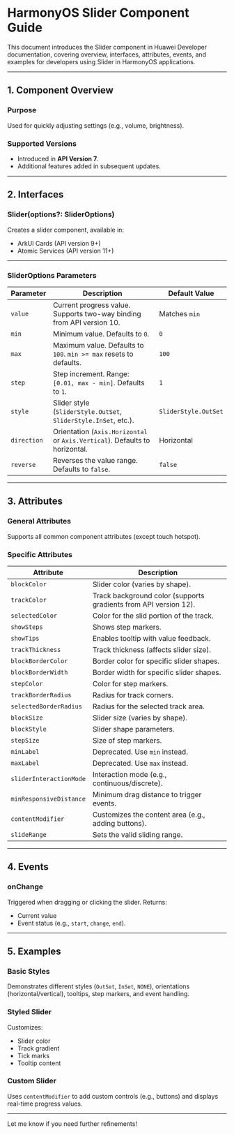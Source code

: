 # HarmonyOS Slider Component Guide

This document introduces the Slider component in Huawei Developer documentation, covering overview, interfaces, attributes, events, and examples for developers using Slider in HarmonyOS applications.

------

## 1. Component Overview

### **Purpose**

Used for quickly adjusting settings (e.g., volume, brightness).

### **Supported Versions**

- Introduced in **API Version 7**.
- Additional features added in subsequent updates.

------

## 2. Interfaces

### **Slider(options?: SliderOptions)**

Creates a slider component, available in:

- ArkUI Cards (API version 9+)
- Atomic Services (API version 11+)

------

### **SliderOptions Parameters**

| Parameter   | Description                                                  | Default Value        |
| ----------- | ------------------------------------------------------------ | -------------------- |
| `value`     | Current progress value. Supports two-way binding from API version 10. | Matches `min`        |
| `min`       | Minimum value. Defaults to `0`.                              | `0`                  |
| `max`       | Maximum value. Defaults to `100`. `min >= max` resets to defaults. | `100`                |
| `step`      | Step increment. Range: `[0.01, max - min]`. Defaults to `1`. | `1`                  |
| `style`     | Slider style (`SliderStyle.OutSet`, `SliderStyle.InSet`, etc.). | `SliderStyle.OutSet` |
| `direction` | Orientation (`Axis.Horizontal` or `Axis.Vertical`). Defaults to horizontal. | Horizontal           |
| `reverse`   | Reverses the value range. Defaults to `false`.               | `false`              |

------

## 3. Attributes

### **General Attributes**

Supports all common component attributes (except touch hotspot).

### **Specific Attributes**

| Attribute               | Description                                                  |
| ----------------------- | ------------------------------------------------------------ |
| `blockColor`            | Slider color (varies by shape).                              |
| `trackColor`            | Track background color (supports gradients from API version 12). |
| `selectedColor`         | Color for the slid portion of the track.                     |
| `showSteps`             | Shows step markers.                                          |
| `showTips`              | Enables tooltip with value feedback.                         |
| `trackThickness`        | Track thickness (affects slider size).                       |
| `blockBorderColor`      | Border color for specific slider shapes.                     |
| `blockBorderWidth`      | Border width for specific slider shapes.                     |
| `stepColor`             | Color for step markers.                                      |
| `trackBorderRadius`     | Radius for track corners.                                    |
| `selectedBorderRadius`  | Radius for the selected track area.                          |
| `blockSize`             | Slider size (varies by shape).                               |
| `blockStyle`            | Slider shape parameters.                                     |
| `stepSize`              | Size of step markers.                                        |
| `minLabel`              | Deprecated. Use `min` instead.                               |
| `maxLabel`              | Deprecated. Use `max` instead.                               |
| `sliderInteractionMode` | Interaction mode (e.g., continuous/discrete).                |
| `minResponsiveDistance` | Minimum drag distance to trigger events.                     |
| `contentModifier`       | Customizes the content area (e.g., adding buttons).          |
| `slideRange`            | Sets the valid sliding range.                                |

------

## 4. Events

### **onChange**

Triggered when dragging or clicking the slider. Returns:

- Current value
- Event status (e.g., `start`, `change`, `end`).

------

## 5. Examples

### **Basic Styles**

Demonstrates different styles (`OutSet`, `InSet`, `NONE`), orientations (horizontal/vertical), tooltips, step markers, and event handling.

### **Styled Slider**

Customizes:

- Slider color
- Track gradient
- Tick marks
- Tooltip content

### **Custom Slider**

Uses `contentModifier` to add custom controls (e.g., buttons) and displays real-time progress values.

------

Let me know if you need further refinements!
